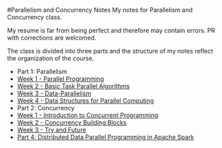 #Parallelism and Concurrency Notes
My notes for Parallelism and Concurrency class. 

My resume is far from being perfect and therefore may contain errors. PR with corrections are welcomed.

The class is divided into three parts and the structure of my notes reflect the organization of the course.

 - Part 1: Parallelism
  - [Week 1 - Parallel Programming](PARA-Week1.md)
  - [Week 2 - Basic Task Parallel Algorithms](PARA-Week2.md)
  - [Week 3 - Data-Parallelism](PARA-Week3.md)
  - [Week 4 - Data Structures for Parallel Computing](PARA-Week4.md)
 - Part 2: Concurrency
  - [Week 1 - Introduction to Concurrent Programming](CONC-Week5.md)
  - [Week 2 - Concurrency Building Blocks](CONC-Week6.md)
  - [Week 3 - Try and Future](CONC-Week7.md)
 - [Part 4: Distributed Data Parallel Programming in Apache Spark](DATA-Week1.md)
 
